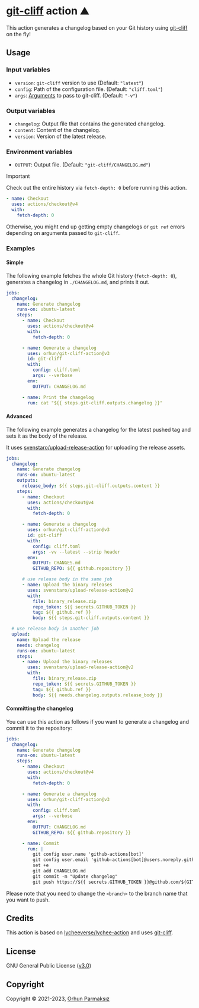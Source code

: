 # [git-cliff](https://github.com/orhun/git-cliff) action ⛰️

This action generates a changelog based on your Git history using [git-cliff](https://github.com/orhun/git-cliff) on the fly!

## Usage

### Input variables

- `version`: `git-cliff` version to use (Default: `"latest"`)
- `config`: Path of the configuration file. (Default: `"cliff.toml"`)
- `args`: [Arguments](https://github.com/orhun/git-cliff#usage) to pass to git-cliff. (Default: `"-v"`)

### Output variables

- `changelog`: Output file that contains the generated changelog.
- `content`: Content of the changelog.
- `version`: Version of the latest release.

### Environment variables

- `OUTPUT`: Output file. (Default: `"git-cliff/CHANGELOG.md"`)

> [!IMPORTANT]
> Check out the entire history via `fetch-depth: 0` before running this action.
>
> ```yaml
> - name: Checkout
>   uses: actions/checkout@v4
>   with:
>     fetch-depth: 0
> ```
>
> Otherwise, you might end up getting empty changelogs or `git ref` errors depending on arguments passed to `git-cliff`.

### Examples

#### Simple

The following example fetches the whole Git history (`fetch-depth: 0`), generates a changelog in `./CHANGELOG.md`, and prints it out.

```yml
jobs:
  changelog:
    name: Generate changelog
    runs-on: ubuntu-latest
    steps:
      - name: Checkout
        uses: actions/checkout@v4
        with:
          fetch-depth: 0

      - name: Generate a changelog
        uses: orhun/git-cliff-action@v3
        id: git-cliff
        with:
          config: cliff.toml
          args: --verbose
        env:
          OUTPUT: CHANGELOG.md

      - name: Print the changelog
        run: cat "${{ steps.git-cliff.outputs.changelog }}"
```

#### Advanced

The following example generates a changelog for the latest pushed tag and sets it as the body of the release.

It uses [svenstaro/upload-release-action](https://github.com/svenstaro/upload-release-action) for uploading the release assets.

```yml
jobs:
  changelog:
    name: Generate changelog
    runs-on: ubuntu-latest
    outputs:
      release_body: ${{ steps.git-cliff.outputs.content }}
    steps:
      - name: Checkout
        uses: actions/checkout@v4
        with:
          fetch-depth: 0

      - name: Generate a changelog
        uses: orhun/git-cliff-action@v3
        id: git-cliff
        with:
          config: cliff.toml
          args: -vv --latest --strip header
        env:
          OUTPUT: CHANGES.md
          GITHUB_REPO: ${{ github.repository }}

      # use release body in the same job
      - name: Upload the binary releases
        uses: svenstaro/upload-release-action@v2
        with:
          file: binary_release.zip
          repo_token: ${{ secrets.GITHUB_TOKEN }}
          tag: ${{ github.ref }}
          body: ${{ steps.git-cliff.outputs.content }}

  # use release body in another job
  upload:
    name: Upload the release
    needs: changelog
    runs-on: ubuntu-latest
    steps:
      - name: Upload the binary releases
        uses: svenstaro/upload-release-action@v2
        with:
          file: binary_release.zip
          repo_token: ${{ secrets.GITHUB_TOKEN }}
          tag: ${{ github.ref }}
          body: ${{ needs.changelog.outputs.release_body }}
```

#### Committing the changelog

You can use this action as follows if you want to generate a changelog and commit it to the repository:

```yml
jobs:
  changelog:
    name: Generate changelog
    runs-on: ubuntu-latest
    steps:
      - name: Checkout
        uses: actions/checkout@v4
        with:
          fetch-depth: 0

      - name: Generate a changelog
        uses: orhun/git-cliff-action@v3
        with:
          config: cliff.toml
          args: --verbose
        env:
          OUTPUT: CHANGELOG.md
          GITHUB_REPO: ${{ github.repository }}

      - name: Commit
        run: |
          git config user.name 'github-actions[bot]'
          git config user.email 'github-actions[bot]@users.noreply.github.com'
          set +e
          git add CHANGELOG.md
          git commit -m "Update changelog"
          git push https://${{ secrets.GITHUB_TOKEN }}@github.com/${GITHUB_REPOSITORY}.git <branch>
```

Please note that you need to change the `<branch>` to the branch name that you want to push.

## Credits

This action is based on [lycheeverse/lychee-action](https://github.com/lycheeverse/lychee-action) and uses [git-cliff](https://github.com/orhun/git-cliff).

## License

GNU General Public License ([v3.0](https://www.gnu.org/licenses/gpl.txt))

## Copyright

Copyright © 2021-2023, [Orhun Parmaksız](mailto:orhunparmaksiz@gmail.com)
